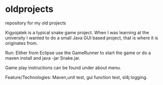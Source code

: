 # oldprojects
repository for my old projects

Kigyojatek is a typical snake game project. When I was learning at the university I wanted to do a small Java GUI based project,
that is where it is originates from.

Run:
Either from Eclipse use the GameRunner to start the game or do a maven install and java -jar Snake.jar.

Game play instructions can be found under about menu.

Feature/Technologies:
Maven,unit test, gui function test, sl4j logging.
